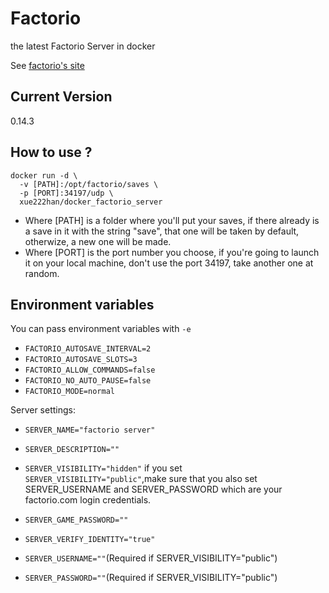 Factorio
========
the latest Factorio Server in docker

See [factorio's site](http://www.factorio.com)

Current Version
---------------
0.14.3


How to use ?
------------
```
docker run -d \
  -v [PATH]:/opt/factorio/saves \
  -p [PORT]:34197/udp \
  xue222han/docker_factorio_server
```
* Where [PATH] is a folder where you'll put your saves, if there already is a save in it with the string "save", that one will be taken by default, otherwize, a new one will be made.
* Where [PORT] is the port number you choose, if you're going to launch it on your local machine, don't use the port 34197, take another one at random.

Environment variables
---------------------

You can pass environment variables with `-e`

* `FACTORIO_AUTOSAVE_INTERVAL=2`
* `FACTORIO_AUTOSAVE_SLOTS=3`
* `FACTORIO_ALLOW_COMMANDS=false`
* `FACTORIO_NO_AUTO_PAUSE=false`
* `FACTORIO_MODE=normal`

Server settings:

* `SERVER_NAME="factorio server"`
* `SERVER_DESCRIPTION=""`
* `SERVER_VISIBILITY="hidden"`
if you set `SERVER_VISIBILITY="public"`,make sure that you also set SERVER_USERNAME and SERVER_PASSWORD which are your factorio.com login credentials.

* `SERVER_GAME_PASSWORD=""`
* `SERVER_VERIFY_IDENTITY="true"`
* `SERVER_USERNAME=""`(Required if SERVER_VISIBILITY="public")
* `SERVER_PASSWORD=""`(Required if SERVER_VISIBILITY="public")
